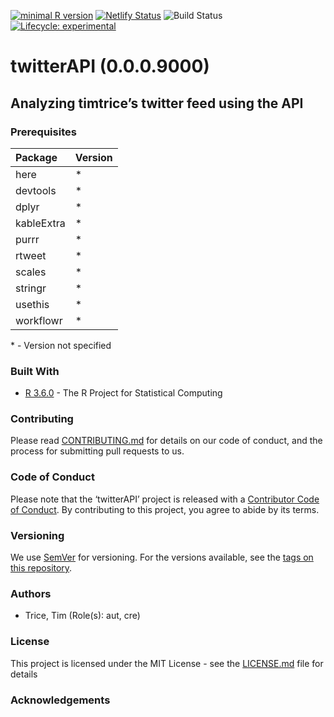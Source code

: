 
[![minimal R
version](https://img.shields.io/badge/R%3E%3D-3.6.0-6666ff.svg)](https://cran.r-project.org/)
[![Netlify
Status](https://api.netlify.com/api/v1/badges/b3a76bf0-ec22-487d-b567-7c2ea7ff4812/deploy-status)](https://app.netlify.com/sites/twitterapi/deploys)
![Build
Status](https://img.shields.io/travis/timtrice/twitter_api/master.svg)
[![Lifecycle:
experimental](https://img.shields.io/badge/lifecycle-experimental-orange.svg)](https://www.tidyverse.org/lifecycle/#experimental)

# twitterAPI (0.0.0.9000)

## Analyzing timtrice’s twitter feed using the API

### Prerequisites

| Package    | Version |
| :--------- | :------ |
| here       | \*      |
| devtools   | \*      |
| dplyr      | \*      |
| kableExtra | \*      |
| purrr      | \*      |
| rtweet     | \*      |
| scales     | \*      |
| stringr    | \*      |
| usethis    | \*      |
| workflowr  | \*      |

\* - Version not specified

### Built With

  - [R 3.6.0](https://www.r-project.org/) - The R Project for
    Statistical Computing

### Contributing

Please read
[CONTRIBUTING.md](https://github.com/timtrice/twitter_api/blob/master/.github/CONTRIBUTING.md)
for details on our code of conduct, and the process for submitting pull
requests to us.

### Code of Conduct

Please note that the ‘twitterAPI’ project is released with a
[Contributor Code of Conduct](.github/CODE_OF_CONDUCT.md). By
contributing to this project, you agree to abide by its terms.

### Versioning

We use [SemVer](http://semver.org/) for versioning. For the versions
available, see the [tags on this
repository](https://github.com/timtrice/twitter_api/tags).

### Authors

  - Trice, Tim (Role(s): aut, cre)

### License

This project is licensed under the MIT License - see the
[LICENSE.md](LICENSE.md) file for details

### Acknowledgements
